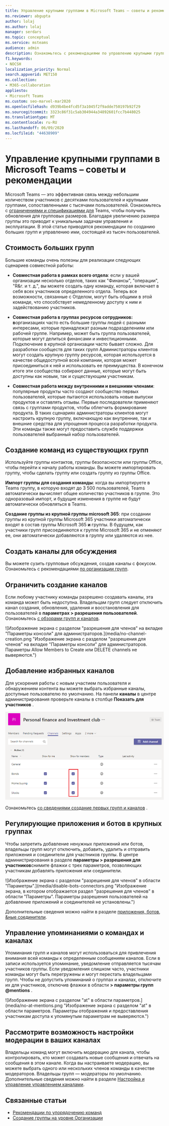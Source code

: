 ```yaml
---
title: Управление крупными группами в Microsoft Teams – советы и рекомендации
ms.reviewer: abgupta
author: lolaj
ms.author: lolaj
manager: serdars
ms.topic: conceptual
ms.service: msteams
audience: admin
description: Ознакомьтесь с рекомендациями по управлению крупными группами в Microsoft Teams в соответствии с потребностями Организации.
f1.keywords:
- NOCSH
localization_priority: Normal
search.appverid: MET150
ms.collection:
- M365-collaboration
appliesto:
- Microsoft Teams
ms.custom: seo-marvel-mar2020
ms.openlocfilehash: d939b4be4fcd5f3a1045f2f9adde750197b92f29
ms.sourcegitcommit: 3323c86f31c5ab304944a34892601fcc7b448025
ms.translationtype: MT
ms.contentlocale: ru-RU
ms.lasthandoff: 06/09/2020
ms.locfileid: "44638909"
---
```

<a name="manage-large-teams-in-microsoft-teams---best-practices"></a>Управление крупными группами в Microsoft Teams – советы и рекомендации
======================================================

Microsoft Teams — это эффективная связь между небольшим количеством участников с десятками пользователей и крупными группами, сопоставленными с тысячами пользователей. Ознакомьтесь с [ограничениями и спецификациями для](limits-specifications-teams.md) Teams, чтобы получить обновления для групповых размеров. Благодаря увеличению размера группы это приводит к уникальным задачам управления и эксплуатации. В этой статье приводятся рекомендации по созданию больших групп и управлению ими, состоящей из тысяч пользователей.

## <a name="value-of-large-teams"></a>Стоимость больших групп

Большие команды очень полезны для реализации следующих сценариев совместной работы:

- **Совместная работа в рамках всего отдела**: если у вашей организации несколько отделов, таких как "Финансы", "операции", "R&г. и т. д.", вы можете создать одну команду, которая включает в себя всех участников определенного отдела. Теперь все возможности, связанные с Отделом, могут быть общими в этой команде, что способствует немедленному доступу к ним и задействованию участников.

- **Совместная работа в группах ресурсов сотрудников: в**организациях часто есть большие группы людей с разными интересами, которые принадлежат разным подразделениям или рабочей группе. Например, может быть группа пользователей, которые могут делиться финансами и инвестиционными. Подключение в крупной организации часто бывает сложно. Для разработки сообществ для таких групп Администраторы клиентов могут создать крупную группу ресурсов, которая используется в качестве общедоступной всей компании, которая может присоединиться к ней и использовать ее преимущества. В конечном итоге эти сообщества собирают данные, которые могут быть доступны как новым, так и существующим участникам.

- **Совместная работа между внутренними и внешними членами**: популярные продукты часто создают сообщество первых пользователей, которые пытаются использовать новые выпуски продуктов и оставлять отзывы. Первые последователи применяют связь с группами продуктов, чтобы облегчить формирование продукта. В таких сценариях администраторы клиентов могут настроить крупную группу, включающую как внутренние, так и внешние средства для упрощения процесса разработки продукта. Эти команды также могут предоставить службе поддержки пользователей выбранный набор пользователей.

## <a name="create-teams-from-existing-groups"></a>Создание команд из существующих групп

Используйте группы контактов, группы безопасности или группы Office, чтобы перейти к началу работы команды. Вы можете импортировать группу, чтобы сделать группу или создать группу из группы Office.

**Импорт группы для создания команды**: когда вы импортируете в Teams группу, в которую входят до 3 500 пользователей, Teams автоматически вычисляет общее количество участников в группе. Это одноразовый импорт, и будущие изменения в группе не будут автоматически обновляться в Teams.

**Создание группы из крупной группы microsoft 365**: при создании группы из крупной группы Microsoft 365 участники автоматически входят в состав группы Microsoft 365 **и** группы. В будущем, как участники групп присоединяются к группе Microsoft 365 и не отменяют ее, они автоматически добавляются в группу или удаляются из нее.

## <a name="create-channels-to-focus-discussions"></a>Создать каналы для обсуждения

Вы можете сузить групповые обсуждения, создав каналы с фокусом. Ознакомьтесь с рекомендациями [по организации групп](best-practices-organizing.md).

## <a name="restrict-channel-creation"></a>Ограничить создание каналов

Если любому участнику команды разрешено создавать каналы, эта команда может быть недоступна. Владельцам групп следует отключить канал создания, обновления, удаления и восстановления для пользователей в **параметрах > разрешения пользователей**. Ознакомьтесь [с обзорами групп и каналов](teams-channels-overview.md).

![Изображение экрана с разделом "разрешения для членов" на вкладке "Параметры консоли" для администраторов.](media/no-channel-creation.png "Изображение экрана с разделом "разрешения для членов" на вкладке "Параметры консоли" для администраторов. Параметры Allow Members to Create или DELETE channels не выверяются.")

## <a name="add-favorite-channels"></a>Добавление избранных каналов

Для ускорения работы с новым участием пользователя и обнаружением контента вы можете выбрать избранные каналы, доступные пользователю по умолчанию. На панели **каналы** в центре администрирования проверьте каналы в столбце **Показать для участников** .

![Изображение экрана, на котором показана область каналов консоли администрирования.](media/favorite-channels.png "Изображение экрана, на котором показана область каналов консоли администрирования. Некоторые каналы проверяются на отображение для участников.")

 Ознакомьтесь [со сведениями создание первых групп и каналов](get-started-with-teams-create-your-first-teams-and-channels.md) .

## <a name="regulate-applications-and-bots-in-large-teams"></a>Регулирующие приложения и ботов в крупных группах

Чтобы запретить добавление ненужных приложений или ботов, владельцы групп могут отключить, добавить, удалить и отправить приложения и соединители для участников группы. В центре администрирования в разделе **параметры > разрешения для участников**снимите флажки с трех параметров, позволяющих участникам добавлять приложения или соединители.

![Изображение экрана с разделом "разрешения для членов" в области "Параметры".](media/disable-bots-connectors.png "Изображение экрана, в котором отображается раздел "разрешения для членов" в области "Параметры". Параметры разрешения пользователей на добавление приложений и соединителей не установлены.")

Дополнительные сведения можно найти в разделе [приложения, ботов, &ные соединители](deploy-apps-microsoft-teams-landing-page.md).

## <a name="regulate-team-and-channel-mentions"></a>Управление упоминаниями о командах и каналах

Упоминания групп и каналов могут использоваться для привлечения внимания всей команды к определенным сообщениям каналов. Если в записи используется упоминание, уведомление отправляется тысячам участников группы. Если уведомления слишком часто, участники команды могут быть перегружены и могут перестать владельцами групп. Чтобы не допустить упоминаний о группах и каналах, отключите их для участников, отключив флажки в области **> параметры групп @mentions** .

![Изображение экрана с разделом "at" в области параметров.](media/no-at-mentions.png "Изображение экрана с разделом "at" в области параметров. Параметры отображения и предоставления участникам доступа к упомянутым параметрам не выверяются.")

## <a name="consider-setting-up-moderation-in-your-channels"></a>Рассмотрите возможность настройки модерации в ваших каналах

Владельцы команд могут включить модерацию для канала, чтобы контролировать, кто может создавать новые сообщения и отвечать на сообщения в этом канале. Когда вы настраиваете модерацию, вы можете выбрать одного или нескольких членов команды в качестве модераторов. Владельцы групп — модераторы по умолчанию. Дополнительные сведения можно найти в разделе [Настройка и управление управлением каналами](manage-channel-moderation-in-teams.md).

## <a name="related-topics"></a>Связанные статьи

- [Рекомендации по упорядочению команд](best-practices-organizing.md)
- [Создание группы на уровне Организации](create-an-org-wide-team.md)
